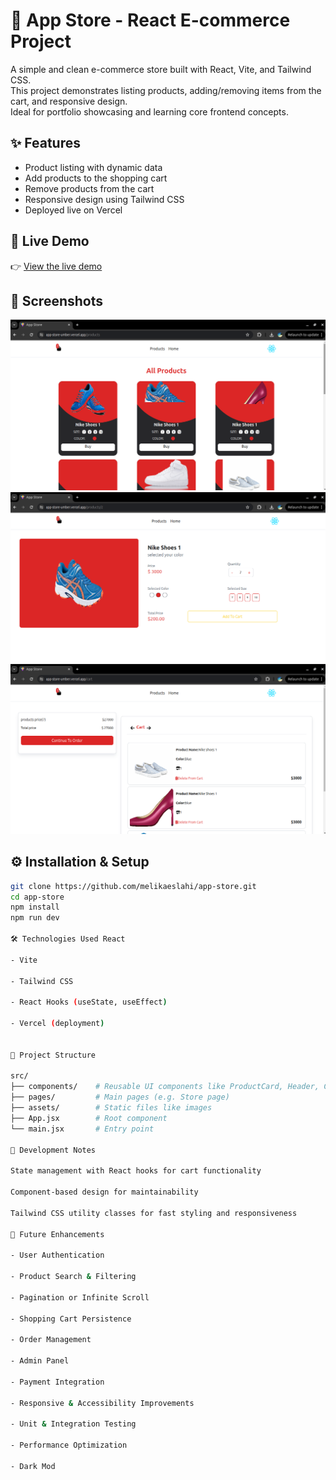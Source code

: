 # 🛒 App Store - React E-commerce Project

A simple and clean e-commerce store built with React, Vite, and Tailwind CSS.  
This project demonstrates listing products, adding/removing items from the cart, and responsive design.  
Ideal for portfolio showcasing and learning core frontend concepts.


## ✨ Features

- Product listing with dynamic data  
- Add products to the shopping cart  
- Remove products from the cart  
- Responsive design using Tailwind CSS  
- Deployed live on Vercel

## 🔗 Live Demo

👉 [View the live demo](https://app-store-umber.vercel.app)

## 📸 Screenshots
![Product List](./screenshots/products.png) 
![Product page](./screenshots/product-details.png)  
![Shopping Cart](./screenshots/cart.png)  

## ⚙️ Installation & Setup

```bash
git clone https://github.com/melikaeslahi/app-store.git
cd app-store
npm install
npm run dev

🛠 Technologies Used React

- Vite

- Tailwind CSS

- React Hooks (useState, useEffect)

- Vercel (deployment)


📁 Project Structure

src/
├── components/    # Reusable UI components like ProductCard, Header, Cart
├── pages/         # Main pages (e.g. Store page)
├── assets/        # Static files like images
├── App.jsx        # Root component
└── main.jsx       # Entry point

📌 Development Notes

State management with React hooks for cart functionality

Component-based design for maintainability

Tailwind CSS utility classes for fast styling and responsiveness

🚀 Future Enhancements

- User Authentication

- Product Search & Filtering

- Pagination or Infinite Scroll

- Shopping Cart Persistence

- Order Management

- Admin Panel

- Payment Integration

- Responsive & Accessibility Improvements

- Unit & Integration Testing

- Performance Optimization

- Dark Mod
